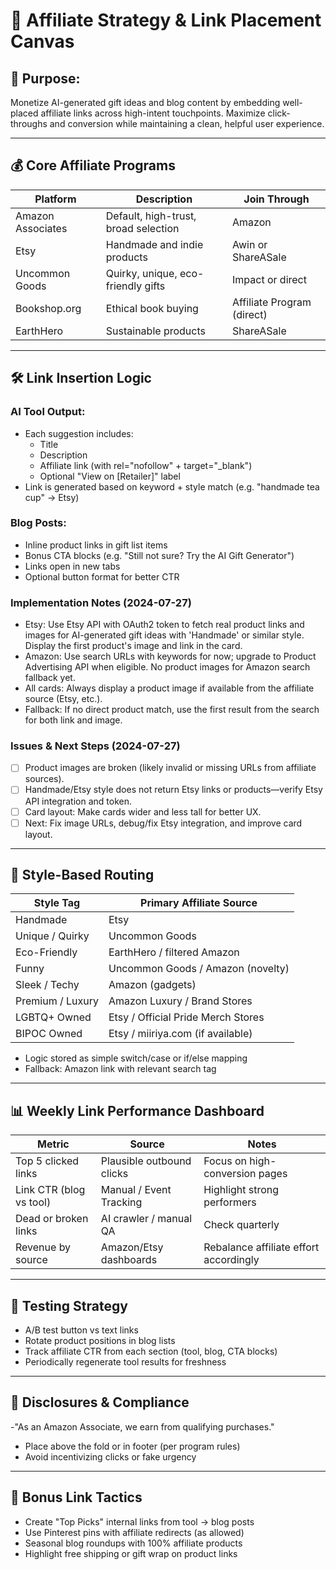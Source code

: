 # 🔗 Affiliate Strategy & Link Placement Canvas

## 🎯 Purpose:
Monetize AI-generated gift ideas and blog content by embedding well-placed affiliate links across high-intent touchpoints. Maximize click-throughs and conversion while maintaining a clean, helpful user experience.

---

## 💰 Core Affiliate Programs

| Platform           | Description                          | Join Through            |
|--------------------|--------------------------------------|-------------------------|
| Amazon Associates  | Default, high-trust, broad selection | Amazon                  |
| Etsy               | Handmade and indie products          | Awin or ShareASale      |
| Uncommon Goods     | Quirky, unique, eco-friendly gifts   | Impact or direct        |
| Bookshop.org       | Ethical book buying                  | Affiliate Program (direct) |
| EarthHero          | Sustainable products                 | ShareASale              |

---

## 🛠 Link Insertion Logic

### AI Tool Output:
- Each suggestion includes:
  - Title
  - Description
  - Affiliate link (with rel="nofollow" + target="_blank")
  - Optional "View on [Retailer]" label
- Link is generated based on keyword + style match (e.g. "handmade tea cup" → Etsy)

### Blog Posts:
- Inline product links in gift list items
- Bonus CTA blocks (e.g. "Still not sure? Try the AI Gift Generator")
- Links open in new tabs
- Optional button format for better CTR

### Implementation Notes (2024-07-27)
- Etsy: Use Etsy API with OAuth2 token to fetch real product links and images for AI-generated gift ideas with 'Handmade' or similar style. Display the first product's image and link in the card.
- Amazon: Use search URLs with keywords for now; upgrade to Product Advertising API when eligible. No product images for Amazon search fallback yet.
- All cards: Always display a product image if available from the affiliate source (Etsy, etc.).
- Fallback: If no direct product match, use the first result from the search for both link and image.

### Issues & Next Steps (2024-07-27)
- [ ] Product images are broken (likely invalid or missing URLs from affiliate sources).
- [ ] Handmade/Etsy style does not return Etsy links or products—verify Etsy API integration and token.
- [ ] Card layout: Make cards wider and less tall for better UX.
- [ ] Next: Fix image URLs, debug/fix Etsy integration, and improve card layout.

---

## 🧠 Style-Based Routing

| Style Tag         | Primary Affiliate Source             |
|-------------------|---------------------------------------|
| Handmade          | Etsy                                  |
| Unique / Quirky   | Uncommon Goods                        |
| Eco-Friendly      | EarthHero / filtered Amazon           |
| Funny             | Uncommon Goods / Amazon (novelty)     |
| Sleek / Techy     | Amazon (gadgets)                      |
| Premium / Luxury  | Amazon Luxury / Brand Stores          |
| LGBTQ+ Owned      | Etsy / Official Pride Merch Stores    |
| BIPOC Owned       | Etsy / miiriya.com (if available)     |

- Logic stored as simple switch/case or if/else mapping
- Fallback: Amazon link with relevant search tag

---

## 📊 Weekly Link Performance Dashboard

| Metric                        | Source                  | Notes                                     |
|-------------------------------|--------------------------|-------------------------------------------|
| Top 5 clicked links           | Plausible outbound clicks | Focus on high-conversion pages           |
| Link CTR (blog vs tool)       | Manual / Event Tracking   | Highlight strong performers               |
| Dead or broken links          | AI crawler / manual QA    | Check quarterly                          |
| Revenue by source             | Amazon/Etsy dashboards    | Rebalance affiliate effort accordingly    |

---

## 🔁 Testing Strategy

- A/B test button vs text links
- Rotate product positions in blog lists
- Track affiliate CTR from each section (tool, blog, CTA blocks)
- Periodically regenerate tool results for freshness

---

## 📄 Disclosures & Compliance

-"As an Amazon Associate, we earn from qualifying purchases."
- Place above the fold or in footer (per program rules)
- Avoid incentivizing clicks or fake urgency

---

## 📌 Bonus Link Tactics

- Create "Top Picks" internal links from tool → blog posts
- Use Pinterest pins with affiliate redirects (as allowed)
- Seasonal blog roundups with 100% affiliate products
- Highlight free shipping or gift wrap on product links
